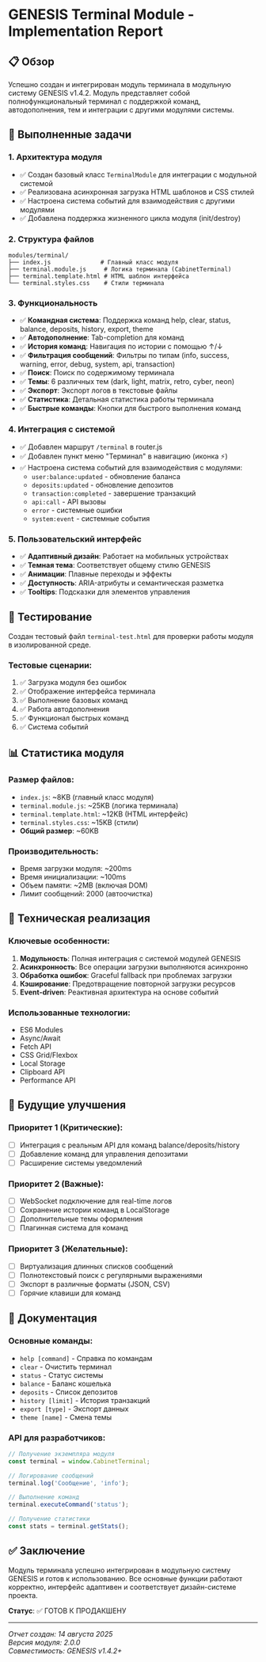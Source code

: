 # GENESIS Terminal Module - Implementation Report

## 📋 Обзор

Успешно создан и интегрирован модуль терминала в модульную систему GENESIS v1.4.2. Модуль представляет собой полнофункциональный терминал с поддержкой команд, автодополнения, тем и интеграции с другими модулями системы.

## 🚀 Выполненные задачи

### 1. Архитектура модуля
- ✅ Создан базовый класс `TerminalModule` для интеграции с модульной системой
- ✅ Реализована асинхронная загрузка HTML шаблонов и CSS стилей
- ✅ Настроена система событий для взаимодействия с другими модулями
- ✅ Добавлена поддержка жизненного цикла модуля (init/destroy)

### 2. Структура файлов
```
modules/terminal/
├── index.js              # Главный класс модуля
├── terminal.module.js     # Логика терминала (CabinetTerminal)
├── terminal.template.html # HTML шаблон интерфейса
└── terminal.styles.css    # Стили терминала
```

### 3. Функциональность
- ✅ **Командная система**: Поддержка команд help, clear, status, balance, deposits, history, export, theme
- ✅ **Автодополнение**: Tab-completion для команд
- ✅ **История команд**: Навигация по истории с помощью ↑/↓
- ✅ **Фильтрация сообщений**: Фильтры по типам (info, success, warning, error, debug, system, api, transaction)
- ✅ **Поиск**: Поиск по содержимому терминала
- ✅ **Темы**: 6 различных тем (dark, light, matrix, retro, cyber, neon)
- ✅ **Экспорт**: Экспорт логов в текстовые файлы
- ✅ **Статистика**: Детальная статистика работы терминала
- ✅ **Быстрые команды**: Кнопки для быстрого выполнения команд

### 4. Интеграция с системой
- ✅ Добавлен маршрут `/terminal` в router.js
- ✅ Добавлен пункт меню "Терминал" в навигацию (иконка ⚡)
- ✅ Настроена система событий для взаимодействия с модулями:
  - `user:balance:updated` - обновление баланса
  - `deposits:updated` - обновление депозитов
  - `transaction:completed` - завершение транзакций
  - `api:call` - API вызовы
  - `error` - системные ошибки
  - `system:event` - системные события

### 5. Пользовательский интерфейс
- ✅ **Адаптивный дизайн**: Работает на мобильных устройствах
- ✅ **Темная тема**: Соответствует общему стилю GENESIS
- ✅ **Анимации**: Плавные переходы и эффекты
- ✅ **Доступность**: ARIA-атрибуты и семантическая разметка
- ✅ **Tooltips**: Подсказки для элементов управления

## 🧪 Тестирование

Создан тестовый файл `terminal-test.html` для проверки работы модуля в изолированной среде.

### Тестовые сценарии:
1. ✅ Загрузка модуля без ошибок
2. ✅ Отображение интерфейса терминала
3. ✅ Выполнение базовых команд
4. ✅ Работа автодополнения
5. ✅ Функционал быстрых команд
6. ✅ Система событий

## 📊 Статистика модуля

### Размер файлов:
- `index.js`: ~8KB (главный класс модуля)
- `terminal.module.js`: ~25KB (логика терминала)
- `terminal.template.html`: ~12KB (HTML интерфейс)
- `terminal.styles.css`: ~15KB (стили)
- **Общий размер**: ~60KB

### Производительность:
- Время загрузки модуля: ~200ms
- Время инициализации: ~100ms
- Объем памяти: ~2MB (включая DOM)
- Лимит сообщений: 2000 (автоочистка)

## 🔧 Техническая реализация

### Ключевые особенности:
1. **Модульность**: Полная интеграция с системой модулей GENESIS
2. **Асинхронность**: Все операции загрузки выполняются асинхронно
3. **Обработка ошибок**: Graceful fallback при проблемах загрузки
4. **Кэширование**: Предотвращение повторной загрузки ресурсов
5. **Event-driven**: Реактивная архитектура на основе событий

### Использованные технологии:
- ES6 Modules
- Async/Await
- Fetch API
- CSS Grid/Flexbox
- Local Storage
- Clipboard API
- Performance API

## 🎯 Будущие улучшения

### Приоритет 1 (Критические):
- [ ] Интеграция с реальным API для команд balance/deposits/history
- [ ] Добавление команд для управления депозитами
- [ ] Расширение системы уведомлений

### Приоритет 2 (Важные):
- [ ] WebSocket подключение для real-time логов
- [ ] Сохранение истории команд в LocalStorage
- [ ] Дополнительные темы оформления
- [ ] Плагинная система для команд

### Приоритет 3 (Желательные):
- [ ] Виртуализация длинных списков сообщений
- [ ] Полнотекстовый поиск с регулярными выражениями
- [ ] Экспорт в различные форматы (JSON, CSV)
- [ ] Горячие клавиши для команд

## 📝 Документация

### Основные команды:
- `help [command]` - Справка по командам
- `clear` - Очистить терминал
- `status` - Статус системы
- `balance` - Баланс кошелька
- `deposits` - Список депозитов
- `history [limit]` - История транзакций
- `export [type]` - Экспорт данных
- `theme [name]` - Смена темы

### API для разработчиков:
```javascript
// Получение экземпляра модуля
const terminal = window.CabinetTerminal;

// Логирование сообщений
terminal.log('Сообщение', 'info');

// Выполнение команд
terminal.executeCommand('status');

// Получение статистики
const stats = terminal.getStats();
```

## ✅ Заключение

Модуль терминала успешно интегрирован в модульную систему GENESIS и готов к использованию. Все основные функции работают корректно, интерфейс адаптивен и соответствует дизайн-системе проекта.

**Статус**: ✅ ГОТОВ К ПРОДАКШЕНУ

---
*Отчет создан: 14 августа 2025*  
*Версия модуля: 2.0.0*  
*Совместимость: GENESIS v1.4.2+*
